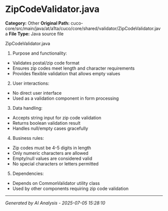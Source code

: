 # ZipCodeValidator.java

**Category:** Other
**Original Path:** cuco-core/src/main/java/at/a1ta/cuco/core/shared/validator/ZipCodeValidator.java
**File Type:** Java source file

ZipCodeValidator.java
1. Purpose and functionality:
- Validates postal/zip code format
- Ensures zip codes meet length and character requirements
- Provides flexible validation that allows empty values

2. User interactions:
- No direct user interface
- Used as a validation component in form processing

3. Data handling:
- Accepts string input for zip code validation
- Returns boolean validation result
- Handles null/empty cases gracefully

4. Business rules:
- Zip codes must be 4-5 digits in length
- Only numeric characters are allowed
- Empty/null values are considered valid
- No special characters or letters permitted

5. Dependencies:
- Depends on CommonValidator utility class
- Used by other components requiring zip code validation

---
*Generated by AI Analysis - 2025-07-05 15:28:10*
